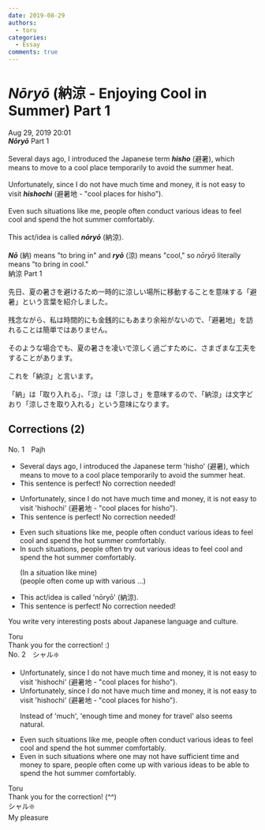 ```yaml
---
date: 2019-08-29
authors:
  - toru
categories:
  - Essay
comments: true
---
```


# <strong><em>Nōryō</strong></em> (納涼 - Enjoying Cool in Summer) Part 1
<div class="date">Aug 29, 2019 20:01</div>
<div id="post"><div id="body_show_ori">
<strong><em>Nōryō</strong></em> Part 1<br/><br/>Several days ago, I introduced the Japanese term <strong><em>hisho</em></strong> (避暑), which means to move to a cool place temporarily to avoid the summer heat.<br/><br/>Unfortunately, since I do not have much time and money, it is not easy to visit <strong><em>hishochi</em></strong> (避暑地 - "cool places for hisho").<br/><br/>Even such situations like me, people often conduct various ideas to feel cool and spend the hot summer comfortably.<br/><br/>This act/idea is called <strong><em>nōryō</em></strong> (納涼).<br/><br/><strong><em>Nō</em></strong> (納) means "to bring in" and <strong><em>ryō</em></strong> (涼) means "cool," so <em>nōryō</em> literally means "to bring in cool."
</div></div>

<!-- more -->

<div id="post_ja"><div id="body_show_mo">
納涼 Part 1<br/><br/>先日、夏の暑さを避けるため一時的に涼しい場所に移動することを意味する「避暑」という言葉を紹介しました。<br/><br/>残念ながら、私は時間的にも金銭的にもあまり余裕がないので、「避暑地」を訪れることは簡単ではありません。<br/><br/>そのような場合でも、夏の暑さを凌いで涼しく過ごすために、さまざまな工夫をすることがあります。<br/><br/>これを「納涼」と言います。<br/><br/>「納」は「取り入れる」、「涼」は「涼しさ」を意味するので、「納涼」は文字どおり「涼しさを取り入れる」という意味になります。
</div></div>

## Corrections (2)
<div id="block"><div class="first_name"> No. 1　<span class="just_name">Pajh</span></div><div id="block2">
<ul class="correction_field">
<li class="incorrect">Several days ago, I introduced the Japanese term 'hisho' (避暑), which means to move to a cool place temporarily to avoid the summer heat.</li>
<li class="corrected perfect">This sentence is perfect! No correction needed!</li>
</ul>
<ul class="correction_field">
<li class="incorrect">Unfortunately, since I do not have much time and money, it is not easy to visit 'hishochi' (避暑地 - "cool places for hisho").</li>
<li class="corrected perfect">This sentence is perfect! No correction needed!</li>
</ul>
<ul class="correction_field">
<li class="incorrect">Even such situations like me, people often conduct various ideas to feel cool and spend the hot summer comfortably.</li>
<li class="corrected correct">
<span class="f_blue">In such situations</span>, people often <span class="f_blue">try out</span> various ideas to feel cool and spend the hot summer comfortably.
<p class="correction_comment">(In a situation like mine)<br/>(people often come up with various ...)</p>
</li>
</ul>
<ul class="correction_field">
<li class="incorrect">This act/idea is called 'nōryō' (納涼).</li>
<li class="corrected perfect">This sentence is perfect! No correction needed!</li>
</ul>
<p class="comment_small">
 You write very interesting posts about Japanese language and culture.
 <br/>
</p>

</div><div class="name"><span class="just_name">Toru</span><br>
Thank you for the correction! :)
</div>
</div>
<div id="block"><div class="first_name"> No. 2　<span class="just_name">シャル❇️</span></div><div id="block2">
<ul class="correction_field">
<li class="incorrect">Unfortunately, since I do not have much time and money, it is not easy to visit 'hishochi' (避暑地 - "cool places for hisho").</li>
<li class="corrected correct">
Unfortunately, since I do not have much time and money, it is not easy to visit 'hishochi' (避暑地 - "cool places for hisho").
<p class="correction_comment">Instead of 'much', 'enough time and money for travel' also seems natural.</p>
</li>
</ul>
<ul class="correction_field">
<li class="incorrect">Even such situations like me, people often conduct various ideas to feel cool and spend the hot summer comfortably.</li>
<li class="corrected correct">
Even in such situations where one may not have sufficient time and money to spare, people often come up with various ideas to be able to spend the hot summer comfortably.
</li>
</ul>
</div><div class="name"><span class="just_name">Toru</span><br>
Thank you for the correction! (^^)
</div>
<div class="name"><span class="just_name">シャル❇️</span><br>
My pleasure
</div>
</div>
